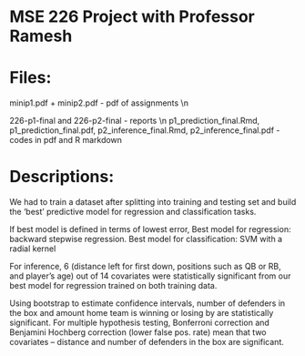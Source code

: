 # MSE 226 Project with Professor Ramesh

# Files: 
minip1.pdf + minip2.pdf - pdf of assignments \n

226-p1-final and 226-p2-final - reports \n
p1_prediction_final.Rmd, p1_prediction_final.pdf, p2_inference_final.Rmd, p2_inference_final.pdf - codes in pdf and R markdown

# Descriptions:
We had to train a dataset after splitting into training and testing set and build the ‘best’ predictive model for regression and classification tasks.

If best model is defined in terms of lowest error, 
Best model for regression: backward stepwise regression. Best model for classification: SVM with a radial kernel

For inference, 6 (distance left for first down, positions such as QB or RB, and player’s age) out of 14 covariates were statistically significant from our best model for regression trained on both training data. 

Using bootstrap to estimate confidence intervals, number of defenders in the box and amount home team is winning or losing by are statistically significant. For multiple hypothesis testing, Bonferroni correction and Benjamini Hochberg correction (lower false pos. rate) mean that two covariates – distance and number of defenders in the box are significant. 

